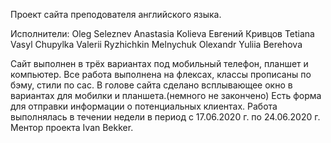 Проект сайта преподователя английского языка.

Исполнители: Oleg Seleznev
             Anastasia Kolieva
             Eвгений Кривцов 
             Tetiana
             Vasyl Chupylka
             Valerii Ryzhichkin
             Melnychuk Olexandr
             Yuliia Berehova
             
Сайт выполнен в трёх вариантах под мобильный телефон, планшет и компьютер. 
Все работа выполнена на флексах, классы прописаны по бэму, стили по сас.
В голове сайта сделано всплывающее окно в вариантах для мобилки и планшета.(немного не закончено)
Есть форма для отправки информации о потенциальных клиентах.
Работа выполнялась в течении недели в период с 17.06.2020 г. по 24.06.2020 г.
Ментор проекта Ivan Bekker.
